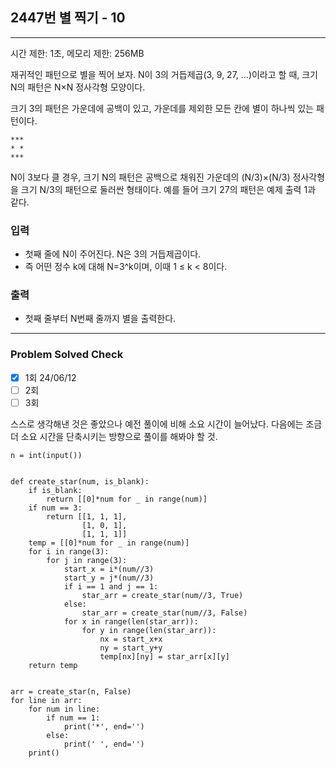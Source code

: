 ## 2447번 별 찍기 - 10

---

시간 제한: 1초, 메모리 제한: 256MB

재귀적인 패턴으로 별을 찍어 보자. N이 3의 거듭제곱(3, 9, 27, ...)이라고 할 때, 크기 N의 패턴은 N×N 정사각형 모양이다.

크기 3의 패턴은 가운데에 공백이 있고, 가운데를 제외한 모든 칸에 별이 하나씩 있는 패턴이다.

~~~
***
* *
***
~~~

N이 3보다 클 경우, 
크기 N의 패턴은 공백으로 채워진 가운데의 (N/3)×(N/3) 정사각형을 크기 N/3의 패턴으로 둘러싼 형태이다. 
예를 들어 크기 27의 패턴은 예제 출력 1과 같다.

### 입력

- 첫째 줄에 N이 주어진다. N은 3의 거듭제곱이다. 
- 즉 어떤 정수 k에 대해 N=3^k이며, 이때 1 ≤ k < 8이다.

### 출력

- 첫째 줄부터 N번째 줄까지 별을 출력한다.

---
### Problem Solved Check
- [x] 1회 24/06/12
- [ ] 2회
- [ ] 3회

스스로 생각해낸 것은 좋았으나 예전 풀이에 비해 소요 시간이 늘어났다.
다음에는 조금 더 소요 시간을 단축시키는 방향으로 풀이를 해봐야 할 것.

~~~
n = int(input())


def create_star(num, is_blank):
    if is_blank:
        return [[0]*num for _ in range(num)]
    if num == 3:
        return [[1, 1, 1],
                [1, 0, 1],
                [1, 1, 1]]
    temp = [[0]*num for _ in range(num)]
    for i in range(3):
        for j in range(3):
            start_x = i*(num//3)
            start_y = j*(num//3)
            if i == 1 and j == 1:
                star_arr = create_star(num//3, True)
            else:
                star_arr = create_star(num//3, False)
            for x in range(len(star_arr)):
                for y in range(len(star_arr)):
                    nx = start_x+x
                    ny = start_y+y
                    temp[nx][ny] = star_arr[x][y]
    return temp


arr = create_star(n, False)
for line in arr:
    for num in line:
        if num == 1:
            print('*', end='')
        else:
            print(' ', end='')
    print()

~~~
